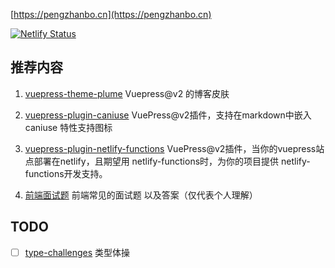 [https://pengzhanbo.cn](https://pengzhanbo.cn)

[![Netlify Status](https://api.netlify.com/api/v1/badges/2d58513b-ff0d-45b2-ad45-21f7eb21eb27/deploy-status)](https://app.netlify.com/sites/pengzhanbo-blog/deploys)

## 推荐内容

1. [vuepress-theme-plume](https://pengzhanbo.cn/note/vuepress-theme-plume/) Vuepress@v2 的博客皮肤

2. [vuepress-plugin-caniuse](https://pengzhanbo.cn/note/vuepress-plugin/caniuse/) VuePress@v2插件，支持在markdown中嵌入 caniuse 特性支持图标

3. [vuepress-plugin-netlify-functions](https://pengzhanbo.cn/note/vuepress-plugin/netlify-functions/) VuePress@v2插件，当你的vuepress站点部署在netlify，且期望用 netlify-functions时，为你的项目提供 netlify-functions开发支持。

4. [前端面试题](https://pengzhanbo.cn/note/interview-question/) 前端常见的面试题 以及答案（仅代表个人理解）

## TODO
- [ ] [type-challenges](https://pengzhanbo.cn/note/type-challenges/) 类型体操
